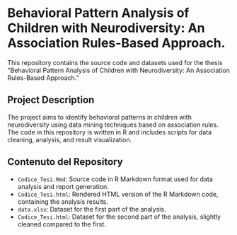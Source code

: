 # Behavioral Pattern Analysis of Children with Neurodiversity: An Association Rules-Based Approach.

This repository contains the source code and datasets used for the thesis "Behavioral Pattern Analysis of Children with Neurodiversity: An Association Rules-Based Approach."

## Project Description

The project aims to identify behavioral patterns in children with neurodiversity using data mining techniques based on association rules. The code in this repository is written in R and includes scripts for data cleaning, analysis, and result visualization.

## Contenuto del Repository

- `Codice_Tesi.Rmd`: Source code in R Markdown format used for data analysis and report generation.
- `Codice_Tesi.html`: Rendered HTML version of the R Markdown code, containing the analysis results.
- `data.xlsx`: Dataset for the first part of the analysis.
- `Codice_Tesi.html`: Dataset for the second part of the analysis, slightly cleaned compared to the first.
